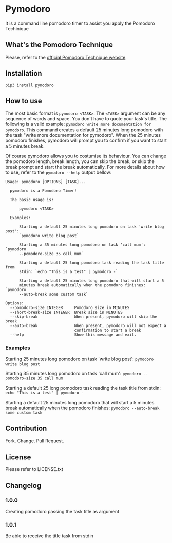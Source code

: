 # Pymodoro

It is a command line pomodoro timer to assist you apply the Pomodoro Techinique

## What's the Pomodoro Technique

Please, refer to the [official Pomodoro Technique website](https://cirillocompany.de/pages/pomodoro-technique).

## Installation
```
pip3 install pymodoro
```
## How to use

The most basic format is `pymodoro <TASK>`. The `<TASK>` argument can be any sequence of words and space. You don't have to quote your task's title. The following is a valid example: `pymodoro write more documentation for pymodoro`. This command creates a default 25 minutes long pomodoro with the task "write more documentation for pymodoro". When the 25 minutes pomodoro finishes, pymodoro will prompt you to confirm if you want to start a 5 minutes break.

Of course pymodoro allows you to costumise its behaviour. You can change the pomodoro length, break length, you can skip the break, or skip the break prompt and start the break automatically.
For more details about how to use, refer to the `pymodoro --help` output bellow:

```
Usage: pymodoro [OPTIONS] [TASK]...

  pymodoro is a Pomodoro Timer!

  The basic usage is:

      pymodoro <TASK>

  Examples:

      Starting a default 25 minutes long pomodoro on task 'write blog post':
      `pymodoro write blog post`

      Starting a 35 minutes long pomodoro on task 'call mum': `pymodoro
      --pomodoro-size 35 call mum`

      Starting a default 25 long pomodoro task reading the task title from
      stdin: `echo "This is a test" | pymodoro -`

      Starting a default 25 minutes long pomodoro that will start a 5
      minutes break automatically when the pomodoro finishes: `pymodoro
      --auto-break some custom task`

Options:
  --pomodoro-size INTEGER     Pomodoro size in MINUTES
  --short-break-size INTEGER  Break size in MINUTES
  --skip-break                When present, pymodoro will skip the break
  --auto-break                When present, pymodoro will not expect a
                              confirmation to start a break
  --help                      Show this message and exit.
```
### Examples
Starting 25 minutes long pomodoro on task 'write blog post': `pymodoro write blog post`

Starting 35 minutes long pomodoro on task 'call mum': `pymodoro --pomodoro-size 35 call mum`

Starting a default 25 long pomodoro task reading the task title from stdin: `echo "This is a test" | pymodoro -`

Starting a default 25 minutes long pomodoro that will start a 5 minutes break automatically when the pomodoro finishes: `pymodoro --auto-break some custom task`

## Contribution

Fork. Change. Pull Request.

## License

Please refer to LICENSE.txt

## Changelog

### 1.0.0

Creating pomodoro passing the task title as argument

### 1.0.1

Be able to receive the title task from stdin
